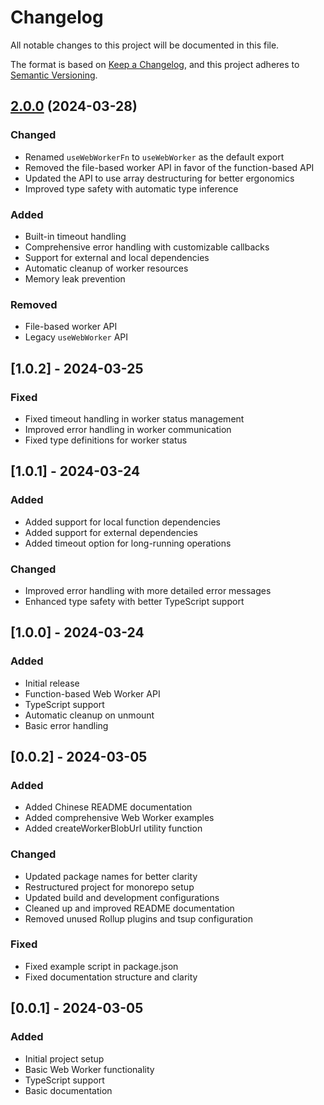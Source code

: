 # Changelog

All notable changes to this project will be documented in this file.

The format is based on [Keep a Changelog](https://keepachangelog.com/en/1.0.0/),
and this project adheres to [Semantic Versioning](https://semver.org/spec/v2.0.0.html).

## [2.0.0](https://github.com/CoderSerio/useWebWorker/compare/v1.0.2...v2.0.0) (2024-03-28)

### Changed

- Renamed `useWebWorkerFn` to `useWebWorker` as the default export
- Removed the file-based worker API in favor of the function-based API
- Updated the API to use array destructuring for better ergonomics
- Improved type safety with automatic type inference

### Added

- Built-in timeout handling
- Comprehensive error handling with customizable callbacks
- Support for external and local dependencies
- Automatic cleanup of worker resources
- Memory leak prevention

### Removed

- File-based worker API
- Legacy `useWebWorker` API

## [1.0.2] - 2024-03-25

### Fixed

- Fixed timeout handling in worker status management
- Improved error handling in worker communication
- Fixed type definitions for worker status

## [1.0.1] - 2024-03-24

### Added

- Added support for local function dependencies
- Added support for external dependencies
- Added timeout option for long-running operations

### Changed

- Improved error handling with more detailed error messages
- Enhanced type safety with better TypeScript support

## [1.0.0] - 2024-03-24

### Added

- Initial release
- Function-based Web Worker API
- TypeScript support
- Automatic cleanup on unmount
- Basic error handling

## [0.0.2] - 2024-03-05

### Added

- Added Chinese README documentation
- Added comprehensive Web Worker examples
- Added createWorkerBlobUrl utility function

### Changed

- Updated package names for better clarity
- Restructured project for monorepo setup
- Updated build and development configurations
- Cleaned up and improved README documentation
- Removed unused Rollup plugins and tsup configuration

### Fixed

- Fixed example script in package.json
- Fixed documentation structure and clarity

## [0.0.1] - 2024-03-05

### Added

- Initial project setup
- Basic Web Worker functionality
- TypeScript support
- Basic documentation

